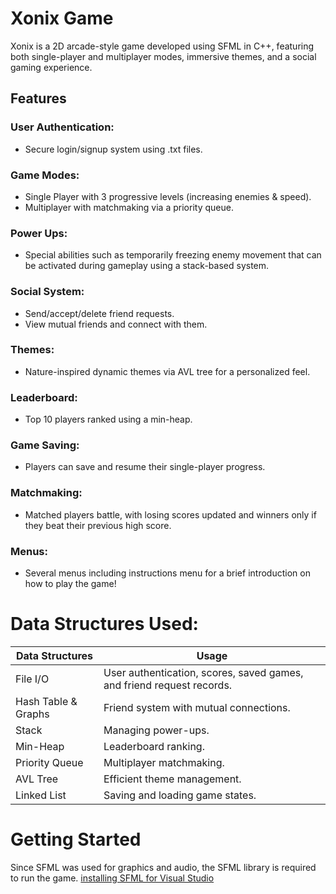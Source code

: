 # Xonix Game
Xonix is a 2D arcade-style game developed using SFML in C++, featuring both single-player and multiplayer modes, immersive themes, and a social gaming experience.
## Features
### User Authentication: 
- Secure login/signup system using .txt files.
### Game Modes:
- Single Player with 3 progressive levels (increasing enemies & speed).
- Multiplayer with matchmaking via a priority queue.
### Power Ups:
- Special abilities such as temporarily freezing enemy movement that can be activated during gameplay using a stack-based system.
### Social System:
- Send/accept/delete friend requests.
- View mutual friends and connect with them.
### Themes:
- Nature-inspired dynamic themes via AVL tree for a personalized feel.
### Leaderboard:
- Top 10 players ranked using a min-heap.
### Game Saving:
- Players can save and resume their single-player progress.
### Matchmaking:
- Matched players battle, with losing scores updated and winners only if they beat their previous high score.
### Menus:
- Several menus including instructions menu for a brief introduction on how to play the game!
# Data Structures Used:
|Data Structures| Usage |
|---| --- |
|File I/O| User authentication, scores, saved games, and friend request records.|
|Hash Table & Graphs| Friend system with mutual connections.|
|Stack| Managing power-ups.|
|Min-Heap| Leaderboard ranking.|
|Priority Queue| Multiplayer matchmaking.|
|AVL Tree| Efficient theme management.|
|Linked List| Saving and loading game states.|
# Getting Started
Since SFML was used for graphics and audio, the SFML library is required to run the game. [installing SFML for Visual Studio](https://www.youtube.com/watch?v=lFzpkvrscs4)
